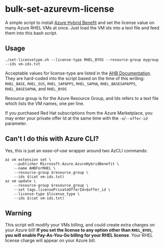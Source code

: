 # bulk-set-azurevm-license
A simple script to install [Azure Hybrid Benefit](https://learn.microsoft.com/en-us/azure/virtual-machines/linux/azure-hybrid-benefit-linux) and set the license value on many Azure RHEL VMs at once. Just load the VM ids into a text file and feed them into this bash script.

## Usage

`./set-licensetype.sh --license-type RHEL_BYOS --resource-group mygroup --ids vm-ids.txt`

Acceptable values for license-type are listed in the [AHB Documentation](https://learn.microsoft.com/en-us/azure/virtual-machines/linux/azure-hybrid-benefit-linux). They are hard-coded into the script based on the time of this writing: `RHEL_BASE`, `RHEL_EUS`, `RHEL_SAPAPPS`, `RHEL_SAPHA`, `RHEL_BASESAPAPPS`, `RHEL_BASESAPHA`, and `RHEL_BYOS`

Resource group is for the Azure Resource Group, and Ids refers to a text file which lists the VM names, one per line.

If you purchased Red Hat subscriptions from the Azure Marketplace, you may enter your private offer Id at the same time with the `-o`/`--offer-id` parameter.

## Can't I do this with Azure CLI?

Yes, this is just an ease-of-use wrapper around two AzCLI commands:

```
az vm extension set \
    --publisher Microsoft.Azure.AzureHybridBenefit \
    --name AHBForRHEL \
    --resource-group $resource_group \
    --ids $(cat vm-ids.txt)
az vm update \
    --resource-group $resource_group \
    --set tags.licensePrivateOfferId=$offer_id \
    --license-type $license_type \
    --ids $(cat vm-ids.txt)
```

## Warning

This script will modify your VMs billing, and could create extra charges on your Azure bill! **If you set the license to any option other than `RHEL_BYOS`, you will enable Pay-As-You-Go billing for your RHEL license**. Your RHEL license charge will appear on your Azure bill.
